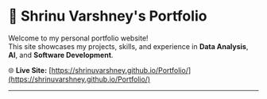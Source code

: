 # 💼 Shrinu Varshney's Portfolio

Welcome to my personal portfolio website!  
This site showcases my projects, skills, and experience in **Data Analysis**, **AI**, and **Software Development**.

🌐 **Live Site:** [https://shrinuvarshney.github.io/Portfolio/](https://shrinuvarshney.github.io/Portfolio/)

---
